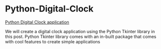 # Python-Digital-Clock
<a href="https://rrtutors.com/tutorials/python-digital-clock-application">Python Digital Clock application</a>
<p>We will create a digital clock application using the Python Tkinter library in this post. Python Tkinter library comes with an in-built package that comes with cool features to create simple applications</p>
